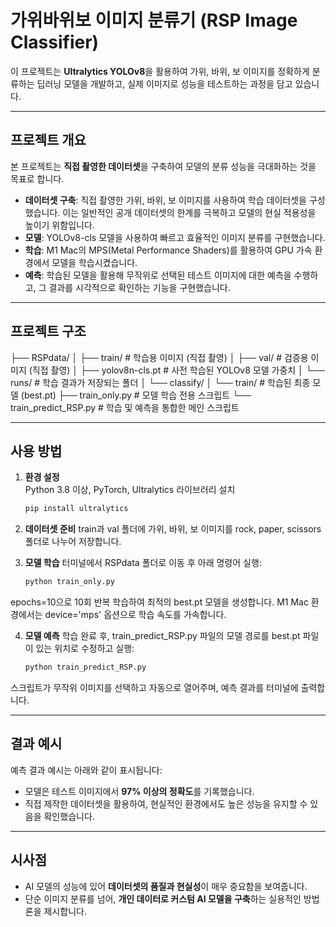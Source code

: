 # 가위바위보 이미지 분류기 (RSP Image Classifier)

이 프로젝트는 **Ultralytics YOLOv8**을 활용하여 가위, 바위, 보 이미지를 정확하게 분류하는 딥러닝 모델을 개발하고, 실제 이미지로 성능을 테스트하는 과정을 담고 있습니다.

---

## 프로젝트 개요

본 프로젝트는 **직접 촬영한 데이터셋**을 구축하여 모델의 분류 성능을 극대화하는 것을 목표로 합니다.

- **데이터셋 구축**: 직접 촬영한 가위, 바위, 보 이미지를 사용하여 학습 데이터셋을 구성했습니다. 이는 일반적인 공개 데이터셋의 한계를 극복하고 모델의 현실 적용성을 높이기 위함입니다.  
- **모델**: YOLOv8-cls 모델을 사용하여 빠르고 효율적인 이미지 분류를 구현했습니다.  
- **학습**: M1 Mac의 MPS(Metal Performance Shaders)를 활용하여 GPU 가속 환경에서 모델을 학습시켰습니다.  
- **예측**: 학습된 모델을 활용해 무작위로 선택된 테스트 이미지에 대한 예측을 수행하고, 그 결과를 시각적으로 확인하는 기능을 구현했습니다.  

---

## 프로젝트 구조


├── RSPdata/
│ ├── train/ # 학습용 이미지 (직접 촬영)
│ ├── val/ # 검증용 이미지 (직접 촬영)
│ ├── yolov8n-cls.pt # 사전 학습된 YOLOv8 모델 가중치
│ └── runs/ # 학습 결과가 저장되는 폴더
│ └── classify/
│ └── train/ # 학습된 최종 모델 (best.pt)
├── train_only.py # 모델 학습 전용 스크립트
└── train_predict_RSP.py # 학습 및 예측을 통합한 메인 스크립트

---

## 사용 방법

1. **환경 설정**  
   Python 3.8 이상, PyTorch, Ultralytics 라이브러리 설치
   ```bash
   pip install ultralytics

2. **데이터셋 준비**
train과 val 폴더에 가위, 바위, 보 이미지를 rock, paper, scissors 폴더로 나누어 저장합니다.

3. **모델 학습**
터미널에서 RSPdata 폴더로 이동 후 아래 명령어 실행:
   ```bash
   python train_only.py

epochs=10으로 10회 반복 학습하여 최적의 best.pt 모델을 생성합니다.
M1 Mac 환경에서는 device='mps' 옵션으로 학습 속도를 가속합니다.

4. **모델 예측**
학습 완료 후, train_predict_RSP.py 파일의 모델 경로를 best.pt 파일이 있는 위치로 수정하고 실행:

   ```bash
   python train_predict_RSP.py

스크립트가 무작위 이미지를 선택하고 자동으로 열어주며, 예측 결과를 터미널에 출력합니다.

---

## 결과 예시

예측 결과 예시는 아래와 같이 표시됩니다:

- 모델은 테스트 이미지에서 **97% 이상의 정확도**를 기록했습니다.  
- 직접 제작한 데이터셋을 활용하여, 현실적인 환경에서도 높은 성능을 유지할 수 있음을 확인했습니다.

---

## 시사점

- AI 모델의 성능에 있어 **데이터셋의 품질과 현실성**이 매우 중요함을 보여줍니다.  
- 단순 이미지 분류를 넘어, **개인 데이터로 커스텀 AI 모델을 구축**하는 실용적인 방법론을 제시합니다.


